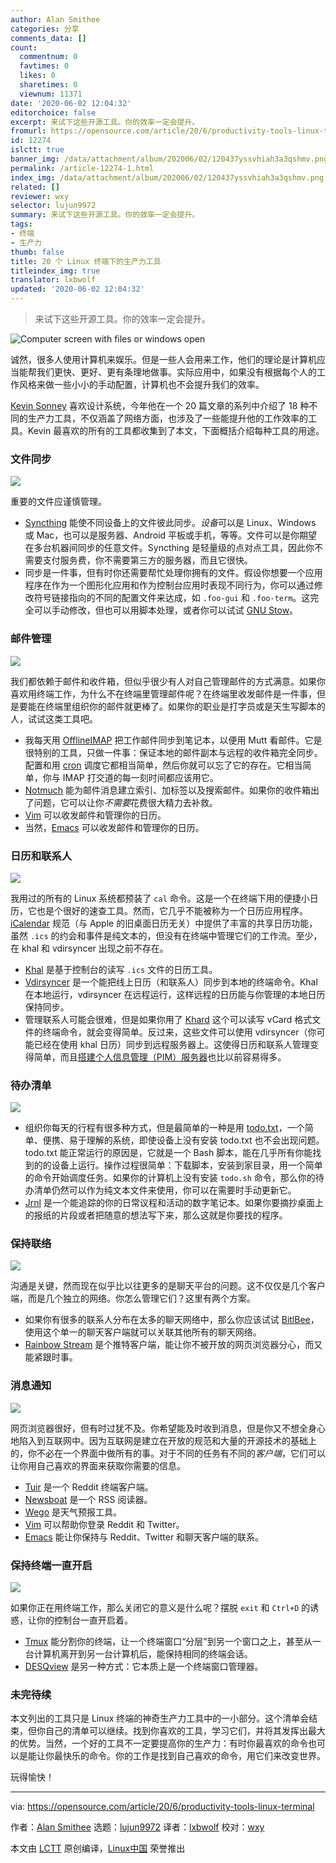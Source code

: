 ```yaml
---
author: Alan Smithee
categories: 分享
comments_data: []
count:
  commentnum: 0
  favtimes: 0
  likes: 0
  sharetimes: 0
  viewnum: 11371
date: '2020-06-02 12:04:32'
editorchoice: false
excerpt: 来试下这些开源工具。你的效率一定会提升。
fromurl: https://opensource.com/article/20/6/productivity-tools-linux-terminal
id: 12274
islctt: true
banner_img: /data/attachment/album/202006/02/120437yssvhiah3a3qshmv.png
permalink: /article-12274-1.html
index_img: /data/attachment/album/202006/02/120437yssvhiah3a3qshmv.png.thumb.jpg
related: []
reviewer: wxy
selector: lujun9972
summary: 来试下这些开源工具。你的效率一定会提升。
tags:
- 终端
- 生产力
thumb: false
title: 20 个 Linux 终端下的生产力工具
titleindex_img: true
translator: lxbwolf
updated: '2020-06-02 12:04:32'
---
```



> 
> 来试下这些开源工具。你的效率一定会提升。
> 
> 
> 


![Computer screen with files or windows open](/data/attachment/album/202006/02/120437yssvhiah3a3qshmv.png "Computer screen with files or windows open")


诚然，很多人使用计算机来娱乐。但是一些人会用来工作，他们的理论是计算机应当能帮我们更快、更好、更有条理地做事。实际应用中，如果没有根据每个人的工作风格来做一些小小的手动配置，计算机也不会提升我们的效率。


[Kevin Sonney](https://opensource.com/users/ksonney) 喜欢设计系统，今年他在一个 20 篇文章的系列中介绍了 18 种不同的生产力工具，不仅涵盖了网络方面，也涉及了一些能提升他的工作效率的工具。Kevin 最喜欢的所有的工具都收集到了本文，下面概括介绍每种工具的用途。


### 文件同步


![](/data/attachment/album/202006/02/120442u30ujw7ao8h002rz.png)


重要的文件应谨慎管理。


* [Syncthing](/article-11793-1.html) 能使不同设备上的文件彼此同步。*设备*可以是 Linux、Windows 或 Mac，也可以是服务器、Android 平板或手机，等等。文件可以是你期望在多台机器间同步的任意文件。Syncthing 是轻量级的点对点工具，因此你不需要支付服务费，你不需要第三方的服务器，而且它很快。
* 同步是一件事，但有时你还需要帮忙处理你拥有的文件。假设你想要一个应用程序在作为一个图形化应用和作为控制台应用时表现不同行为，你可以通过修改符号链接指向的不同的配置文件来达成，如 `.foo-gui` 和 `.foo-term`。这完全可以手动修改，但也可以用脚本处理，或者你可以试试 [GNU Stow](/article-11796-1.html)。


### 邮件管理


![](/data/attachment/album/202006/02/120447c0beqf0febezr3ue.png)


我们都依赖于邮件和收件箱，但似乎很少有人对自己管理邮件的方式满意。如果你喜欢用终端工作，为什么不在终端里管理邮件呢？在终端里收发邮件是一件事，但是要能在终端里组织你的邮件就更棒了。如果你的职业是打字员或是天生写脚本的人，试试这类工具吧。


* 我每天用 [OfflineIMAP](/article-11804-1.html) 把工作邮件同步到笔记本，以便用 Mutt 看邮件。它是很特别的工具，只做一件事：保证本地的邮件副本与远程的收件箱完全同步。配置和用 [cron](https://opensource.com/article/17/11/how-use-cron-linux) 调度它都相当简单，然后你就可以忘了它的存在。它相当简单，你与 IMAP 打交道的每一刻时间都应该用它。
* [Notmuch](/article-11807-1.html) 能为邮件消息建立索引、加标签以及搜索邮件。如果你的收件箱出了问题，它可以让你*不需要*花费很大精力去补救。
* [Vim](/article-11908-1.html) 可以收发邮件和管理你的日历。
* 当然，[Emacs](/article-11932-1.html) 可以收发邮件和管理你的日历。


### 日历和联系人


![](/data/attachment/album/202006/02/120457d1m03nr1mzqtjkd2.png)


我用过的所有的 Linux 系统都预装了 `cal` 命令。这是一个在终端下用的便捷小日历，它也是个很好的速查工具。然而，它几乎不能被称为一个日历应用程序。[iCalendar](https://tools.ietf.org/html/rfc5545) 规范（与 Apple 的旧桌面日历无关）中提供了丰富的共享日历功能，虽然 `.ics` 的约会和事件是纯文本的，但没有在终端中管理它们的工作流。至少，在 khal 和 vdirsyncer 出现之前不存在。


* [Khal](/article-11812-1.html) 是基于控制台的读写 `.ics` 文件的日历工具。
* [Vdirsyncer](/article-11812-1.html) 是一个能把线上日历（和联系人）同步到本地的终端命令。Khal 在本地运行，vdirsyncer 在远程运行，这样远程的日历能与你管理的本地日历保持同步。
* 管理联系人可能会很难，但是如果你用了 [Khard](/article-11834-1.html) 这个可以读写 vCard 格式文件的终端命令，就会变得简单。反过来，这些文件可以使用 vdirsyncer（你可能已经在使用 khal 日历）同步到远程服务器上。这使得日历和联系人管理变得简单，而且[搭建个人信息管理（PIM）服务器](https://opensource.com/alternatives/google-calendar)也比以前容易得多。


### 待办清单


![](/data/attachment/album/202006/02/120507annf9o8ddt5dvk38.png)


* 组织你每天的行程有很多种方式，但是最简单的一种是用 [todo.txt](/article-11835-1.html)，一个简单、便携、易于理解的系统，即使设备上没有安装 todo.txt 也不会出现问题。todo.txt 能正常运行的原因是，它就是一个 Bash 脚本，能在几乎所有你能找到的的设备上运行。操作过程很简单：下载脚本，安装到家目录，用一个简单的命令开始调度任务。如果你的计算机上没有安装 `todo.sh` 命令，那么你的待办清单仍然可以作为纯文本文件来使用，你可以在需要时手动更新它。
* [Jrnl](/article-11846-1.html) 是一个能追踪的你的日常议程和活动的数字笔记本。如果你要摘抄桌面上的报纸的片段或者把随意的想法写下来，那么这就是你要找的程序。


### 保持联络


![](/data/attachment/album/202006/02/120511u1nqecnxyk5tcel7.png)


沟通是关键，然而现在似乎比以往更多的是聊天平台的问题。这不仅仅是几个客户端，而是几个独立的网络。你怎么管理它们？这里有两个方案。


* 如果你有很多的联系人分布在太多的聊天网络中，那么你应该试试 [BitlBee](/article-11856-1.html)，使用这个单一的聊天客户端就可以关联其他所有的聊天网络。
* [Rainbow Stream](/article-11858-1.html) 是个推特客户端，能让你不被开放的网页浏览器分心，而又能紧跟时事。


### 消息通知


![](/data/attachment/album/202006/02/120515kj33jd6r7rcrlhj7.png)


网页浏览器很好，但有时过犹不及。你希望能及时收到消息，但是你又不想全身心地陷入到互联网中。因为互联网是建立在开放的规范和大量的开源技术的基础上的，你不必在一个界面中做所有的事。对于不同的任务有不同的*客户端*，它们可以让你用自己喜欢的界面来获取你需要的信息。


* [Tuir](/article-11869-1.html) 是一个 Reddit 终端客户端。
* [Newsboat](/article-11876-1.html) 是一个 RSS 阅读器。
* [Wego](/article-11879-1.html) 是天气预报工具。
* [Vim](/article-11912-1.html) 可以帮助你登录 Reddit 和 Twitter。
* [Emacs](/article-11956-1.html) 能让你保持与 Reddit、Twitter 和聊天客户端的联系。


### 保持终端一直开启


![](/data/attachment/album/202006/02/120517ksxqhep59ejqhsrt.png)


如果你正在用终端工作，那么关闭它的意义是什么呢？摆脱 `exit` 和 `Ctrl+D` 的诱惑，让你的控制台一直开启着。


* [Tmux](/article-11900-1.html) 能分割你的终端，让一个终端窗口“分层"到另一个窗口之上，甚至从一台计算机离开到另一台计算机后，能保持相同的终端会话。
* [DESQview](/article-11892-1.html) 是另一种方式：它本质上是一个终端窗口管理器。


### 未完待续


本文列出的工具只是 Linux 终端的神奇生产力工具中的一小部分。这个清单会结束，但你自己的清单可以继续。找到你喜欢的工具，学习它们，并将其发挥出最大的优势。当然，一个好的工具不一定要提高你的生产力：有时你最喜欢的命令也可以是能让你最快乐的命令。你的工作是找到自己喜欢的命令，用它们来改变世界。


玩得愉快！




---


via: <https://opensource.com/article/20/6/productivity-tools-linux-terminal>


作者：[Alan Smithee](https://opensource.com/users/alansmithee) 选题：[lujun9972](https://github.com/lujun9972) 译者：[lxbwolf](https://github.com/lxbwolf) 校对：[wxy](https://github.com/wxy)


本文由 [LCTT](https://github.com/LCTT/TranslateProject) 原创编译，[Linux中国](https://linux.cn/) 荣誉推出